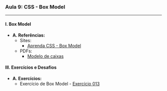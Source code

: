 ### **Aula 9: CSS - Box Model**

---

#### **I. Box Model**

- **A. Referências:**
  - Sites:
    - [Aprenda CSS - Box Model](https://web.dev/learn/css/box-model/)
  - PDFs:
    - [Modelo de caixas](../referencias/curso-html-css-gustavo-guanabara/aulas-pdf/16%20-%20Modelo%20de%20Caixas.pdf)

#### **III. Exercícios e Desafios**

- **A. Exercícios:**
  - Exercício de Box Model - [Exercício 013](../exercicios/exercicio-013/)
